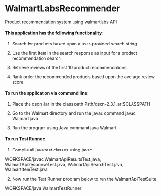 # WalmartLabsRecommender
Product recommendation system using walmartlabs API

#### This application has the following functionality:

1) Search for products based upon a user-provided search string

2) Use the first item in the search response as input for a product recommendation search

3) Retrieve reviews of the first 10 product recommendations

4) Rank order the recommended products based upon the average review score





#### To run the application via command line:

1)  Place the gson Jar in the class path
    Path/gson-2.3.1.jar:$CLASSPATH

2) Go to the Walmart directory and run the javac command
   javac Walmart.java 
 
3) Run the program using Java command
   java Walmart


#### To run Test Runner:

1) Compile all java test classes using javac

WORKSPACE/javac WalmartApiResultsTest.java,
	WalmartApiResponseTest.java,
	WalmartApiSearchTest.java,
	WalmartItemTest.java
	
2) Now run the Test Runner program below to run the WalmartApiTestSuite

WORKSPACE/java WalmartTestRunner
